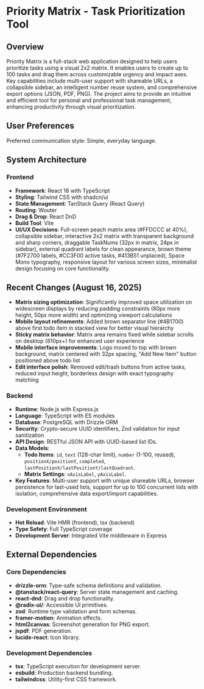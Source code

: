 # Priority Matrix - Task Prioritization Tool

## Overview
Priority Matrix is a full-stack web application designed to help users prioritize tasks using a visual 2x2 matrix. It enables users to create up to 100 tasks and drag them across customizable urgency and impact axes. Key capabilities include multi-user support with shareable URLs, a collapsible sidebar, an intelligent number reuse system, and comprehensive export options (JSON, PDF, PNG). The project aims to provide an intuitive and efficient tool for personal and professional task management, enhancing productivity through visual prioritization.

## User Preferences
Preferred communication style: Simple, everyday language.

## System Architecture

### Frontend
- **Framework**: React 18 with TypeScript
- **Styling**: Tailwind CSS with shadcn/ui
- **State Management**: TanStack Query (React Query)
- **Routing**: Wouter
- **Drag & Drop**: React DnD
- **Build Tool**: Vite
- **UI/UX Decisions**: Full-screen peach matrix area (#FFDCCC at 40%), collapsible sidebar, interactive 2x2 matrix with transparent background and sharp corners, draggable TaskNums (32px in matrix, 24px in sidebar), external quadrant labels for clean appearance, brown theme (#7F2700 labels, #CC3F00 active tasks, #413B51 unplaced), Space Mono typography, responsive layout for various screen sizes, minimalist design focusing on core functionality.

## Recent Changes (August 16, 2025)
- **Matrix sizing optimization**: Significantly improved space utilization on widescreen displays by reducing padding constraints (80px more height, 50px more width) and optimizing viewport calculations
- **Mobile layout refinements**: Added brown separator line (#4B1700) above first todo item in stacked view for better visual hierarchy
- **Sticky matrix behavior**: Matrix area remains fixed while sidebar scrolls on desktop (810px+) for enhanced user experience
- **Mobile interface improvements**: Logo moved to top with brown background, matrix centered with 32px spacing, "Add New Item" button positioned above todo list
- **Edit interface polish**: Removed edit/trash buttons from active tasks, reduced input height, borderless design with exact typography matching

### Backend
- **Runtime**: Node.js with Express.js
- **Language**: TypeScript with ES modules
- **Database**: PostgreSQL with Drizzle ORM
- **Security**: Crypto-secure UUID identifiers, Zod validation for input sanitization
- **API Design**: RESTful JSON API with UUID-based list IDs.
- **Data Models**:
    - **Todo Items**: `id`, `text` (128-char limit), `number` (1-100, reused), `positionX/positionY`, `completed`, `lastPositionX/lastPositionY/lastQuadrant`.
    - **Matrix Settings**: `xAxisLabel`, `yAxisLabel`.
- **Key Features**: Multi-user support with unique shareable URLs, browser persistence for last-used lists, support for up to 100 concurrent lists with isolation, comprehensive data export/import capabilities.

### Development Environment
- **Hot Reload**: Vite HMR (frontend), tsx (backend)
- **Type Safety**: Full TypeScript coverage
- **Development Server**: Integrated Vite middleware in Express

## External Dependencies

### Core Dependencies
- **drizzle-orm**: Type-safe schema definitions and validation.
- **@tanstack/react-query**: Server state management and caching.
- **react-dnd**: Drag and drop functionality.
- **@radix-ui/**: Accessible UI primitives.
- **zod**: Runtime type validation and form schemas.
- **framer-motion**: Animation effects.
- **html2canvas**: Screenshot generation for PNG export.
- **jspdf**: PDF generation.
- **lucide-react**: Icon library.

### Development Dependencies
- **tsx**: TypeScript execution for development server.
- **esbuild**: Production backend bundling.
- **tailwindcss**: Utility-first CSS framework.